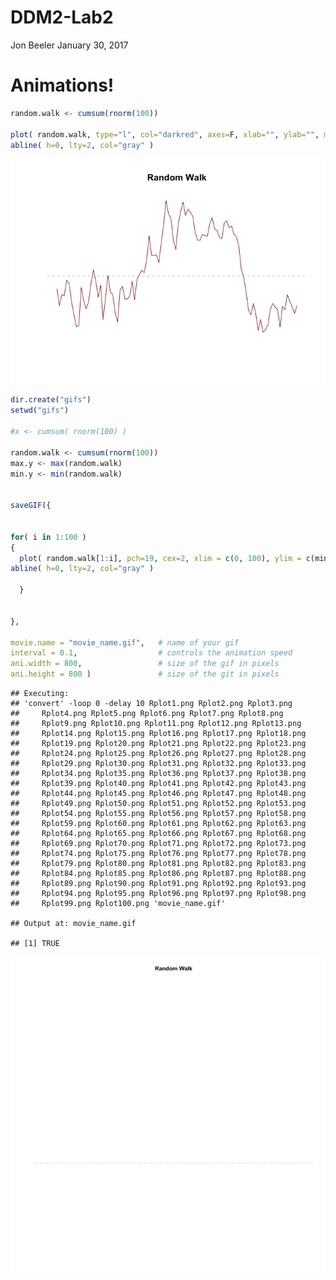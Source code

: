 DDM2-Lab2
================
Jon Beeler
January 30, 2017

Animations!
===========

``` r
random.walk <- cumsum(rnorm(100))
  
plot( random.walk, type="l", col="darkred", axes=F, xlab="", ylab="", main="Random Walk" )
abline( h=0, lty=2, col="gray" )
```

![](Lab2_files/figure-markdown_github/cars-1.png)

``` r
dir.create("gifs")
setwd("gifs")

#x <- cumsum( rnorm(100) )

random.walk <- cumsum(rnorm(100))
max.y <- max(random.walk)
min.y <- min(random.walk)


saveGIF({


for( i in 1:100 )
{
  plot( random.walk[1:i], pch=19, cex=2, xlim = c(0, 100), ylim = c(min.y, max.y), type="l", col="darkred", axes=F, xlab="", ylab="", main="Random Walk" )
abline( h=0, lty=2, col="gray" )
  
  }


}, 

movie.name = "movie_name.gif",   # name of your gif
interval = 0.1,                  # controls the animation speed
ani.width = 800,                 # size of the gif in pixels
ani.height = 800 )               # size of the git in pixels
```

    ## Executing: 
    ## 'convert' -loop 0 -delay 10 Rplot1.png Rplot2.png Rplot3.png
    ##     Rplot4.png Rplot5.png Rplot6.png Rplot7.png Rplot8.png
    ##     Rplot9.png Rplot10.png Rplot11.png Rplot12.png Rplot13.png
    ##     Rplot14.png Rplot15.png Rplot16.png Rplot17.png Rplot18.png
    ##     Rplot19.png Rplot20.png Rplot21.png Rplot22.png Rplot23.png
    ##     Rplot24.png Rplot25.png Rplot26.png Rplot27.png Rplot28.png
    ##     Rplot29.png Rplot30.png Rplot31.png Rplot32.png Rplot33.png
    ##     Rplot34.png Rplot35.png Rplot36.png Rplot37.png Rplot38.png
    ##     Rplot39.png Rplot40.png Rplot41.png Rplot42.png Rplot43.png
    ##     Rplot44.png Rplot45.png Rplot46.png Rplot47.png Rplot48.png
    ##     Rplot49.png Rplot50.png Rplot51.png Rplot52.png Rplot53.png
    ##     Rplot54.png Rplot55.png Rplot56.png Rplot57.png Rplot58.png
    ##     Rplot59.png Rplot60.png Rplot61.png Rplot62.png Rplot63.png
    ##     Rplot64.png Rplot65.png Rplot66.png Rplot67.png Rplot68.png
    ##     Rplot69.png Rplot70.png Rplot71.png Rplot72.png Rplot73.png
    ##     Rplot74.png Rplot75.png Rplot76.png Rplot77.png Rplot78.png
    ##     Rplot79.png Rplot80.png Rplot81.png Rplot82.png Rplot83.png
    ##     Rplot84.png Rplot85.png Rplot86.png Rplot87.png Rplot88.png
    ##     Rplot89.png Rplot90.png Rplot91.png Rplot92.png Rplot93.png
    ##     Rplot94.png Rplot95.png Rplot96.png Rplot97.png Rplot98.png
    ##     Rplot99.png Rplot100.png 'movie_name.gif'

    ## Output at: movie_name.gif

    ## [1] TRUE

![movie\_name.gif](gifs/movie_name.gif)
